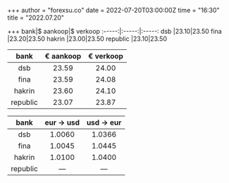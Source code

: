 +++
author = "forexsu.co"
date = 2022-07-20T03:00:00Z
time = "16:30"
title = "2022.07.20"

+++
bank|$ aankoop|$ verkoop
:-----:|:-----:|:-----:
dsb  |23.10|23.50
fina  |23.20|23.50
hakrin  |23.00|23.50
republic  |23.10|23.50

bank|€ aankoop|€ verkoop
:-----:|:-----:|:-----:
dsb  |23.59|24.00
fina  |23.59|24.08
hakrin  |23.60|24.10
republic  |23.07|23.87

bank|eur → usd|usd → eur
:-----:|:-----:|:-----:
dsb  |1.0060|1.0366
fina  |1.0045|1.0445
hakrin  |1.0100|1.0400
republic  |—|—

